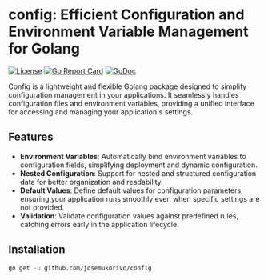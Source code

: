 # config: Efficient Configuration and Environment Variable Management for Golang

[![License](https://img.shields.io/badge/license-MIT-blue.svg)](https://opensource.org/licenses/MIT)
[![Go Report Card](https://goreportcard.com/badge/github.com/josemukorivo/config)](https://goreportcard.com/report/github.com/josemukorivo/config)
[![GoDoc](https://godoc.org/github.com/josemukorivo/config?status.svg)](https://godoc.org/github.com/josemukorivo/config)

Config is a lightweight and flexible Golang package designed to simplify configuration management in your applications. It seamlessly handles configuration files and environment variables, providing a unified interface for accessing and managing your application's settings.

## Features


- **Environment Variables**: Automatically bind environment variables to configuration fields, simplifying deployment and dynamic configuration.
- **Nested Configuration**: Support for nested and structured configuration data for better organization and readability.
- **Default Values**: Define default values for configuration parameters, ensuring your application runs smoothly even when specific settings are not provided.
- **Validation**: Validate configuration values against predefined rules, catching errors early in the application lifecycle.

## Installation

```bash
go get -u github.com/josemukorivo/config

